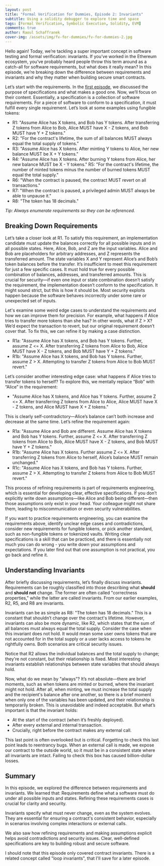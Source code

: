 ```yaml
---
layout: post
title: "Formal Verification for Dummies, Episode 2: Invariants"
subtitle: Using a solidity debugger to explore time and space
tags: [Formal Verification, Symbolic Execution, Solidity, EVM]
comments: true
author: Raoul Schaffranek
cover-img: /assets/img/fv-for-dummies/fv-for-dummies-2.jpg
---
```


Hello again! Today, we’re tackling a super important concept in software testing and formal verification: invariants. If you’ve worked in the Ethereum ecosystem, you’ve probably heard people throw this term around as a catch-all for software requirements, but what does it really mean? In this episode, we’re breaking down the difference between requirements and invariants and why they matter when building secure smart contracts.

Let’s start with the requirements. In the [first episode](TODO), we discussed the purpose of specifications and what makes a good one. Now, we’ll focus on their content. Essentially, a specification is a collection of software requirements. For a piece of software to conform to a specification, it must fulfill every single requirement. Let’s look at some examples using fungible tokens:

- R1: "Assume Alice has X tokens, and Bob has Y tokens. After transferring Z tokens from Alice to Bob, Alice MUST have X - Z tokens, and Bob MUST have Y + Z tokens."
- R2: "For the contract's lifetime, the sum of all balances MUST always equal the total supply of tokens."
- R3: "Assume Alice has X tokens. After minting Y tokens to Alice, her new balance MUST be X + Y tokens."
- R4: "Assume Alice has X tokens. After burning Y tokens from Alice, her new balance MUST be X - Y tokens."
R5: "For the contract's lifetime, the number of minted tokens minus the number of burned tokens MUST equal the total supply."
- R6: "When the contract is paused, the contract MUST revert on all transactions."
- R7: "When the contract is paused, a privileged admin MUST always be able to unpause it."
- R8: "The token has 18 decimals."

*Tip: Always enumerate requirements so they can be referenced.*

## Breaking Down Requirements

Let’s take a closer look at R1. To satisfy this requirement, an implementation candidate must update the balances correctly for all possible inputs and in all possible states. Here, Alice, Bob, and Z are the input variables. Alice and Bob are placeholders for arbitrary addresses, and Z represents the transferred amount. The state variables X and Y represent Alice’s and Bob’s token balances before the transfer. It’s insufficient to meet this requirement for just a few specific cases. It must hold true for every possible combination of balances, addresses, and transferred amounts.
This is crucial for security—if even one input or state combination doesn’t satisfy the requirement, the implementation doesn’t conform to the specification. It might sound strict, but this is how it should be. Most security exploits happen because the software behaves incorrectly under some rare or unexpected set of inputs.

Let's examine some weird edge cases to understand the requirements and how we can improve them for precision.
For example, what happens if Alice tries to transfer more tokens than she has? In other words, what if Z > X? We’d expect the transaction to revert, but our original requirement doesn’t cover that. To fix this, we can refine it by making a case distinction.

- R1a: "Assume Alice has X tokens, and Bob has Y tokens. Further, assume Z <= X. After transferring Z tokens from Alice to Bob, Alice MUST have X - Z tokens, and Bob MUST have Y + Z tokens."
- R1b: "Assume Alice has X tokens, and Bob has Y tokens. Further, assume Z > X. Attempting to transfer Z tokens from Alice to Bob MUST revert."

Let’s consider another interesting edge case: what happens if Alice tries to transfer tokens to herself? To explore this, we mentally replace “Bob” with “Alice” in the requirement:

- "Assume Alice has X tokens, and Alice has Y tokens. Further, assume Z <= X. After transferring Z tokens from Alice to Alice, Alice MUST have X - Z tokens, and Alice MUST have X + Z tokens."

This is clearly self-contradictory—Alice’s balance can’t both increase and decrease at the same time. Let’s refine the requirement again:

- R1a: "Assume Alice and Bob are different. Assume Alice has X tokens and Bob has Y tokens. Further, assume Z <= X. After transferring Z tokens from Alice to Bob, Alice MUST have X - Z tokens, and Bob MUST have Y + Z tokens."
- R1b: "Assume Alice has X tokens. Further assume Z <= X. After transferring Z tokens from Alice to herself, Alice’s balance MUST remain unchanged."
- R1c: "Assume Alice has X tokens, and Bob has Y tokens. Further, assume Z > X. Attempting to transfer Z tokens from Alice to Bob MUST revert."

This process of refining requirements is part of requirements engineering, which is essential for developing clear, effective specifications. If you don’t explicitly write down assumptions—like Alice and Bob being different—then those assumptions only exist in your head. Your colleague might not share them, leading to miscommunication or even security vulnerabilities.

If you want to practice requirements engineering, you can examine the requirements above, identify unclear edge cases and contradictions, consider new requirements for fungible tokens, or pick another standard, such as non-fungible tokens or tokenized vaults. Writing clear specifications is a skill that can be practiced, and there is essentially not much you can do wrong - you write down your assumptions and expectations. If you later find out that one assumption is not practical, you go back and refine it.

## Understanding Invariants

After briefly discussing requirements, let’s finally discuss invariants. Requirements can be roughly classified into those describing what **should** and **should not** change. The former are often called "correctness properties," while the latter are called invariants. From our earlier examples, R2, R5, and R8 are invariants.

Invariants can be as simple as R8: "The token has 18 decimals." This is a constant that shouldn’t change over the contract's lifetime. However, invariants can also be more dynamic, like R2, which states that the sum of all balances must always equal the total supply. Consider the case when this invariant does not hold. It would mean some user owns tokens that are not accounted for in the total supply or a user lacks access to tokens he rightfully owns. Both scenarios are critical security issues.

Notice that R2 allows the individual balances and the total supply to change; they're not constant, but their relationship is fixed.  Most interesting invariants establish relationships between state variables that should always hold.

Now, what do we mean by "always"? It’s not absolute—there are brief moments, such as when tokens are minted or burned, where the invariant might not hold. After all, when minting, we must increase the total supply and the recipient's balance after one another, so there is a brief moment when only one of the variables has been updated, and their relationship is temporarily broken. This is unavoidable and indeed acceptable. But what’s important is that the invariant holds:

- At the start of the contract (when it’s freshly deployed).
- After every external and internal transaction.
- Crucially, right before the contract makes any external call.

This last point is often overlooked but is critical. Forgetting to check this last point leads to reentrancy bugs. When an external call is made, we expose our contract to the outside world, so it must be in a consistent state where all invariants are intact. Failing to check this box has caused billion-dollar losses.

## Summary

In this episode, we explored the difference between requirements and invariants. We learned that:
Requirements define what a software must do under all possible inputs and states. Refining these requirements cases is crucial for clarity and security.

Invariants specify what must never change, even as the system evolves. They are essential for ensuring a contract's consistent behavior, especially in scenarios involving complex interactions or external calls.

We also saw how refining requirements and making assumptions explicit helps avoid contradictions and security issues. Clear, well-defined specifications are key to building robust and secure software.

I should note that this episode only covered contract invariants. There is a related concept called "loop invariants", that I'll save for a later episode.